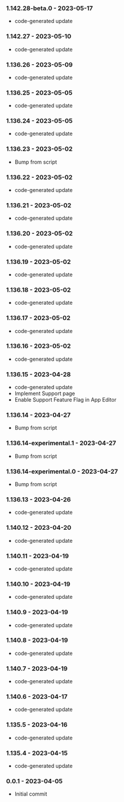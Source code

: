 ### 1.142.28-beta.0 - 2023-05-17

- code-generated update

### 1.142.27 - 2023-05-10

- code-generated update

### 1.136.26 - 2023-05-09

- code-generated update

### 1.136.25 - 2023-05-05

- code-generated update

### 1.136.24 - 2023-05-05

- code-generated update

### 1.136.23 - 2023-05-02

- Bump from script

### 1.136.22 - 2023-05-02

- code-generated update

### 1.136.21 - 2023-05-02

- code-generated update

### 1.136.20 - 2023-05-02

- code-generated update

### 1.136.19 - 2023-05-02

- code-generated update

### 1.136.18 - 2023-05-02

- code-generated update

### 1.136.17 - 2023-05-02

- code-generated update

### 1.136.16 - 2023-05-02

- code-generated update

### 1.136.15 - 2023-04-28

- code-generated update
- Implement Support page
- Enable Support Feature Flag in App Editor

### 1.136.14 - 2023-04-27

- Bump from script

### 1.136.14-experimental.1 - 2023-04-27

- Bump from script

### 1.136.14-experimental.0 - 2023-04-27

- Bump from script

### 1.136.13 - 2023-04-26

- code-generated update

### 1.140.12 - 2023-04-20

- code-generated update

### 1.140.11 - 2023-04-19

- code-generated update

### 1.140.10 - 2023-04-19

- code-generated update

### 1.140.9 - 2023-04-19

- code-generated update

### 1.140.8 - 2023-04-19

- code-generated update

### 1.140.7 - 2023-04-19

- code-generated update

### 1.140.6 - 2023-04-17

- code-generated update

### 1.135.5 - 2023-04-16

- code-generated update

### 1.135.4 - 2023-04-15

- code-generated update

### 0.0.1 - 2023-04-05

- Initial commit